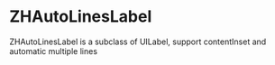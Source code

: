 ZHAutoLinesLabel
================

ZHAutoLinesLabel is a subclass of UILabel, support contentInset and automatic multiple lines
